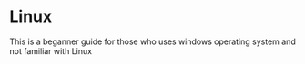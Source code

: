 # Linux
This is a beganner guide for those who uses windows operating system and not familiar with Linux 